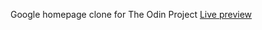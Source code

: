 Google homepage clone for The Odin Project
<a href="https://simon-gavalis.github.io/google-homepage/"> Live preview </a>  
